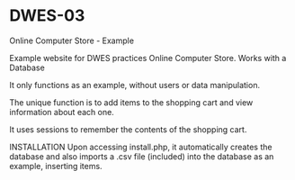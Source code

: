 # DWES-03
Online Computer Store - Example

Example website for DWES practices
Online Computer Store. Works with a Database

It only functions as an example, without users or data manipulation.

The unique function is to add items to the shopping cart and view information about each one.

It uses sessions to remember the contents of the shopping cart.

INSTALLATION
Upon accessing install.php, it automatically creates the database and also imports a .csv file (included) into the database as an example, inserting items.
